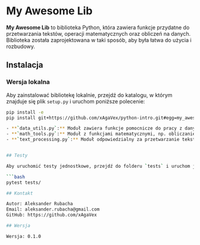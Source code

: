 # My Awesome Lib

**My Awesome Lib** to biblioteka Python, która zawiera funkcje przydatne do przetwarzania tekstów, operacji matematycznych oraz obliczeń na danych. Biblioteka została zaprojektowana w taki sposób, aby była łatwa do użycia i rozbudowy.

## Instalacja

### Wersja lokalna

Aby zainstalować bibliotekę lokalnie, przejdź do katalogu, w którym znajduje się plik `setup.py` i uruchom poniższe polecenie:

```bash
pip install -e
pip install git+https://github.com/xAgaVex/python-intro.git#egg=my_awesome_lib&subdirectory=my_awesome_lib

- **`data_utils.py`:** Moduł zawiera funkcje pomocnicze do pracy z danymi, takie jak konwersja dat i obróbka tekstu.
- **`math_tools.py`:** Moduł z funkcjami matematycznymi, np. obliczanie pól figur, operacje na liczbach itp.
- **`text_processing.py`:** Moduł odpowiedzialny za przetwarzanie tekstu, w tym sprawdzanie palindromów, usuwanie zbędnych spacji itd.


## Testy

Aby uruchomić testy jednostkowe, przejdź do folderu `tests` i uruchom je za pomocą `pytest`:

```bash
pytest tests/

## Kontakt

Autor: Aleksander Rubacha
Email: aleksander.rubacha@gmail.com
GitHub: https://github.com/xAgaVex

## Wersja

Wersja: 0.1.0
